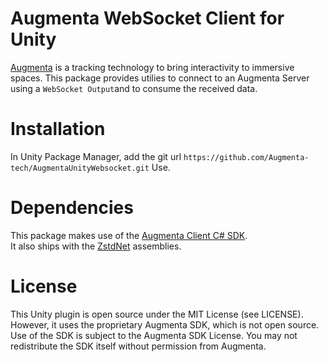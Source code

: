 # Augmenta WebSocket Client for Unity
[Augmenta](https://augmenta.tech/) is a tracking technology to bring interactivity to immersive spaces. This package provides utilies to connect to an Augmenta Server using a `WebSocket Output`and to consume the received data.

# Installation

In Unity Package Manager, add the git url `https://github.com/Augmenta-tech/AugmentaUnityWebsocket.git`
Use.

# Dependencies

This package makes use of the [Augmenta Client C# SDK](https://github.com/Augmenta-tech/AugmentaClientSDK-CS).  
It also ships with the [ZstdNet](https://www.nuget.org/packages/ZstdNet) assemblies.

# License

This Unity plugin is open source under the MIT License (see LICENSE).
However, it uses the proprietary Augmenta SDK, which is not open source.
Use of the SDK is subject to the Augmenta SDK License.
You may not redistribute the SDK itself without permission from Augmenta.
